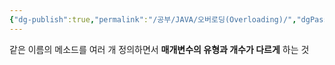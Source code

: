 ```yaml
---
{"dg-publish":true,"permalink":"/공부/JAVA/오버로딩(Overloading)/","dgPassFrontmatter":true}
---
```


같은 이름의 메소드를 여러 개 정의하면서 **매개변수의 유형과 개수가 다르게** 하는 것

